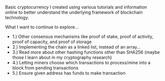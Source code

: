 Basic cryptocurrency I created using various tutorials and information online to better understand the underlying framework of blockchain technology.

What I want to continue to explore...
- 1.) Other consensus mechanisms like proof of stake, proof of activity, proof of capacity, and proof of storage
- 2.) Implementing the chain as a linked list, instead of an array...
- 3.) Read more about other hashing functions other than SHA256 (maybe those I learn about in my cryptography research)
- 4.) Letting miners choose which transactions to process/mine into a block from pending transactions
- 5.) Ensure given address has funds to make transaction
